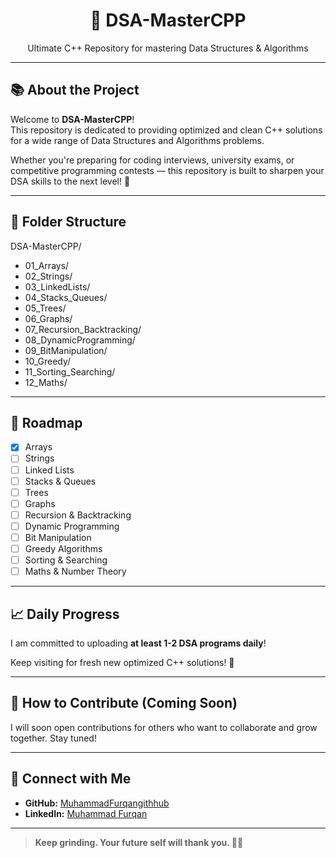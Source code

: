 <h1 align="center">🚀 DSA-MasterCPP</h1>
<p align="center">Ultimate C++ Repository for mastering Data Structures & Algorithms</p>

---

## 📚 About the Project

Welcome to **DSA-MasterCPP**!  
This repository is dedicated to providing optimized and clean C++ solutions for a wide range of Data Structures and Algorithms problems.

Whether you're preparing for coding interviews, university exams, or competitive programming contests — this repository is built to sharpen your DSA skills to the next level! 🚀

---

## 📂 Folder Structure
DSA-MasterCPP/ 
- 01_Arrays/
- 02_Strings/ 
- 03_LinkedLists/ 
- 04_Stacks_Queues/ 
- 05_Trees/ 
- 06_Graphs/ 
- 07_Recursion_Backtracking/ 
- 08_DynamicProgramming/ 
- 09_BitManipulation/ 
- 10_Greedy/ 
- 11_Sorting_Searching/ 
- 12_Maths/


---

## 🎯 Roadmap
- [x] Arrays
- [ ] Strings
- [ ] Linked Lists
- [ ] Stacks & Queues
- [ ] Trees
- [ ] Graphs
- [ ] Recursion & Backtracking
- [ ] Dynamic Programming
- [ ] Bit Manipulation
- [ ] Greedy Algorithms
- [ ] Sorting & Searching
- [ ] Maths & Number Theory

---

## 📈 Daily Progress
I am committed to uploading **at least 1-2 DSA programs daily**!

Keep visiting for fresh new optimized C++ solutions! 🚀

---

## 🤝 How to Contribute (Coming Soon)
I will soon open contributions for others who want to collaborate and grow together. Stay tuned!

---

## 📧 Connect with Me
- **GitHub:** [MuhammadFurqangithhub](https://github.com/MuhammadFurqangithhub)
- **LinkedIn:** [Muhammad Furqan](https://www.linkedin.com/in/m-furqan/)

---

> **Keep grinding. Your future self will thank you. 🚀💯**
